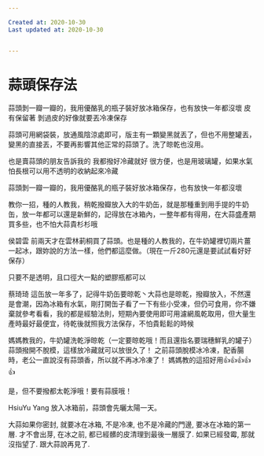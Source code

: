 ```yaml
---

Created at: 2020-10-30
Last updated at: 2020-10-30


---
```


# 蒜頭保存法


蒜頭剝一瓣一瓣的，我用優酪乳的瓶子裝好放冰箱保存，也有放快一年都沒壞
皮有保留著
剝過皮的好像就要丟冷凍保存

蒜頭可用網袋裝，放通風陰涼處即可，版主有一顆變黑就丟了，但也不用整罐丟，變黑的直接丟，不要再影響其他正常的蒜頭了。洗了晾乾也沒用。

也是賣蒜頭的朋友告訴我的 我都撥好冷藏就好 很方便，也是用玻璃罐，如果水氣怕長根可以用不透明的收納起來冷藏

蒜頭剝一瓣一瓣的，我用優酪乳的瓶子裝好放冰箱保存，也有放快一年都沒壞

教你一招，種的人教我，稍乾撥瓣放入大的牛奶缶，就是那種重到用手提的牛奶缶，放一年都可以還是新鮮的，記得放在冰箱內，一整年都有得用，在大蒜盛產期買多些，也不怕大蒜貴杉杉哦

侯碧雲 前兩天才在雲林莿桐買了蒜頭。也是種的人教我的，在牛奶罐裡切兩片薑一起冰，跟妳說的方法一樣，他們都這麼做。（現在一斤280元還是要試試看好好保存）

只要不是透明，且口徑大一點的塑膠瓶都可以

蔡琦琦 這缶放一年多了，記得牛奶缶要晾乾丶大蒜也是晾乾，撥瓣放入，不然還是會潮，因為冰箱有水氣，剛打開缶子看了一下有些小受凍，但仍可食用，你不嫌棄就參考看看，我的都是經驗法則，短期內要使用即可用濾網風乾取用，但大量生產時最好最便宜，待乾後就照我方法保存，不怕貴鬆鬆的時候

媽媽教我的，牛奶罐洗乾淨晾乾（一定要晾乾哦！而且還指名要瑞穗鮮乳的罐子）
蒜頭撥開不脫模，這樣放冷藏就可以放很久了！
之前蒜頭脫模冰冷凍，配香腸時，老公一直說沒有蒜頭香，所以就不再冰冷凍了！
媽媽教的這招好用👍👍👍👍👍

是，但不要撥都太乾淨哦！要有蒜膜哦！

HsiuYu Yang 放入冰箱前，蒜頭會先曬太陽一天。

大蒜如果你密封, 就要冰在冰箱, 不是冷凍, 也不是冷藏的門邊, 要冰在冰箱的第一層. 才不會出芽, 在冰之前, 都已經髒的皮清理到最後一層膜了.
如果已經發霉, 那就沒指望了. 跟大蒜說再見了.

